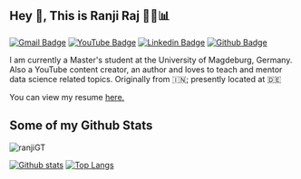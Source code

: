 ## Hey 👋, This is Ranji Raj 👨‍🧮📊
[![Gmail Badge](https://img.shields.io/badge/-ranjiraj9@protonmail.com-c14438?style=flat&logo=Gmail&logoColor=white&link=mailto:ranjiraj9@protonmail.com)](mailto:ranjiraj9@protonmail.com) [![YouTube Badge](https://img.shields.io/badge/YouTube-Subscribe%20Now!-brightgreen)](https://www.youtube.com/c/RanjiRaj18/)
[![Linkedin Badge](https://img.shields.io/badge/-reng99-0072b1?style=flat&logo=Linkedin&logoColor=white&link=https://www.linkedin.com/in/reng99/)](https://www.linkedin.com/in/reng99/) [![Github Badge](https://img.shields.io/badge/-ranjiGT-grey?style=flat&logo=github&logoColor=white&link=https://github.com/ranjiGT/)](https://www.github.com/ranjiGT/) <p align='left'>I am currently a Master's student at the University of Magdeburg, Germany. Also a YouTube content creator, an author and loves to teach and mentor data science related topics. Originally from 🇮🇳; presently located at 🇩🇪</p><p align='left'> You can view my resume <a href='https://rpubs.com/ranjiraj9/powerresume ' target=_blank><u>here</u>.</a></p>
## Some of my Github Stats
<p align=left> <img src=https://komarev.com/ghpvc/?username=ranjiGT alt=ranjiGT /> </p>

[![Github stats](https://github-readme-stats.vercel.app/api?username=ranjiGT&show_icons=true&include_all_commits=true)](https://github.com/ranjiGT/github-readme-stats)
[![Top Langs](https://github-readme-stats.vercel.app/api/top-langs/?username=ranjiGT&layout=compact)](https://github.com/ranjiGT/github-readme-stats)
